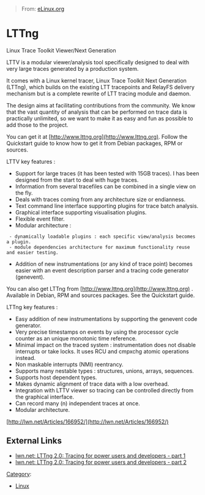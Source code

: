 > From: [eLinux.org](http://eLinux.org/LTTng "http://eLinux.org/LTTng")


# LTTng



Linux Trace Toolkit Viewer/Next Generation

LTTV is a modular viewer/analysis tool specifically designed to deal
with very large traces generated by a production system.

It comes with a Linux kernel tracer, Linux Trace Toolkit Next Generation
(LTTng), which builds on the existing LTT tracepoints and RelayFS
delivery mechanism but is a complete rewrite of LTT tracing module and
daemon.

The design aims at facilitating contributions from the community. We
know that the vast quantity of analysis that can be performed on trace
data is practically unlimited, so we want to make it as easy and fun as
possible to add those to the project.


 You can get it at [http://www.lttng.org](http://www.lttng.org). Follow
the Quickstart guide to know how to get it from Debian packages, RPM or
sources.

LTTV key features :

-   Support for large traces (it has been tested with 15GB traces). I
    has been designed from the start to deal with huge traces.
-   Information from several tracefiles can be combined in a single view
    on the fly.
-   Deals with traces coming from any architecture size or endianness.
-   Text command line interface supporting plugins for trace batch
    analysis.
-   Graphical interface supporting visualisation plugins.
-   Flexible event filter.
-   Modular architecture :

<!-- -->

     - dynamically loadable plugins : each specific view/analysis becomes a plugin.
     - module dependencies architecture for maximum functionality reuse and easier testing.

-   Addition of new instrumentations (or any kind of trace point)
    becomes easier with an event description parser and a tracing code
    generator (genevent).


 You can also get LTTng from
[http://www.lttng.org](http://www.lttng.org) . Available in Debian, RPM
and sources packages. See the Quickstart guide.

LTTng key features :

-   Easy addition of new instrumentations by supporting the genevent
    code generator.
-   Very precise timestamps on events by using the processor cycle
    counter as an unique monotonic time reference.
-   Minimal impact on the traced system : instrumentation does not
    disable interrupts or take locks. It uses RCU and cmpxchg atomic
    operations instead.
-   Non maskable interrupts (NMI) reentrancy.
-   Supports many nestable types : structures, unions, arrays,
    sequences.
-   Supports host dependent types.
-   Makes dynamic alignment of trace data with a low overhead.
-   Integration with LTTV viewer so tracing can be controlled directly
    from the graphical interface.
-   Can record many (n) independent traces at once.
-   Modular architecture.

[http://lwn.net/Articles/166952/](http://lwn.net/Articles/166952/)

## External Links

-   [lwn.net: LTTng 2.0: Tracing for power users and developers - part
    1](http://lwn.net/Articles/491510/)
-   [lwn.net: LTTng 2.0: Tracing for power users and developers - part
    2](http://lwn.net/Articles/492296/)


[Category](http://eLinux.org/Special:Categories "Special:Categories"):

-   [Linux](http://eLinux.org/Category:Linux "Category:Linux")

